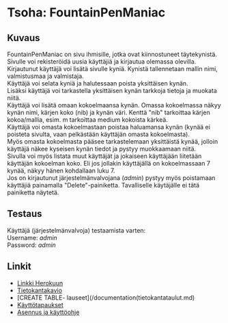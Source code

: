 
# Tsoha: FountainPenManiac

## Kuvaus
FountainPenManiac on sivu ihmisille, jotka ovat kiinnostuneet täytekynistä.  
Sivulle voi rekisteröidä uusia käyttäjiä ja kirjautua olemassa olevilla.  
Kirjautunut käyttäjä voi lisätä sivulle kyniä. Kynistä tallennetaan mallin nimi, valmistusmaa ja valmistaja.  
Käyttäjä voi selata kyniä ja halutessaan poista yksittäisen kynän.  
Lisäksi käyttäjä voi tarkastella yksittäisen kynän tarkkoja tietoja ja muokata niitä.  
Käyttäjä voi lisätä omaan kokoelmaansa kynän. Omassa kokoelmassa näkyy kynän nimi, kärjen koko (nib) ja kynän väri. Kenttä "nib" tarkoittaa kärjen kokoa/mallia, esim. m tarkoittaa medium kokoista kärkeä.  
Käyttäjä voi omasta kokoelmastaan poistaa haluamansa kynän (kynää ei poisteta sivulta, vaan pelkästään käyttäjän omasta kokoelmasta).  
Myös omasta kokoelmasta pääsee tarkastelemaan yksittäistä kynää, jolloin käyttäjä näkee kyseisen kynän tiedot ja pystyy muokkaamaan niitä.  
Sivulla voi myös listata muut käyttäjät ja jokaiseen käyttäjään liitetään käyttäjän kokoelman koko. Eli jos jollakin käyttäjällä on kokoelmassaan 7 kynää, näkyy hänen kohdallaan luku 7.  
Jos on kirjautunut järjestelmänvalvojana (_admin_) pystyy myös poistamaan käyttäjiä painamalla "Delete"-painiketta. Tavalliselle käytäjälle ei tätä painiketta näytetä.  



## Testaus

Käyttäjä (järjestelmänvalvoja) testaamista varten:  
Username: _admin_  
Password: _admin_  

## Linkit

* [Linkki Herokuun](https://tsoha-foutain-pen-store.herokuapp.com/)  
* [Tietokantakavio](/documentation/tietokantakaavio.png)  
* [CREATE TABLE- lauseet](/documentation(tietokantataulut.md)  
* [Käyttötapaukset](/documentation/kayttotapaukset.md)  
* [Asennus ja käyttöohje](/documentation/ohjeet.md)

